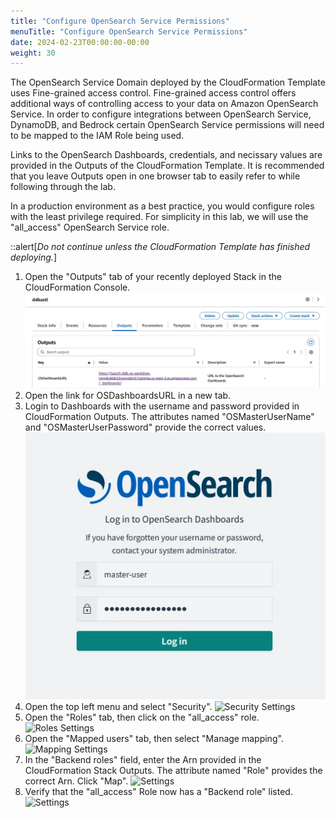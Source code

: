 ```yaml
---
title: "Configure OpenSearch Service Permissions"
menuTitle: "Configure OpenSearch Service Permissions"
date: 2024-02-23T00:00:00-00:00
weight: 30
---
```

The OpenSearch Service Domain deployed by the CloudFormation Template uses Fine-grained access control. Fine-grained access control offers additional ways of controlling access to your data on Amazon OpenSearch Service. In order to configure integrations between OpenSearch Service, DynamoDB, and Bedrock certain OpenSearch Service permissions will need to be mapped to the IAM Role being used.

Links to the OpenSearch Dashboards, credentials, and necissary values are provided in the Outputs of the CloudFormation Template. It is recommended that you leave Outputs open in one browser tab to easily refer to while following through the lab.

In a production environment as a best practice, you would configure roles with the least privilege required. For simplicity in this lab, we will use the "all_access" OpenSearch Service role.

::alert[_Do not continue unless the CloudFormation Template has finished deploying._]

 1. Open the "Outputs" tab of your recently deployed Stack in the CloudFormation Console.
   ![CloudFormation Outputs](/static/images/ddb-os-zetl3.jpg)
 2. Open the link for OSDashboardsURL in a new tab.
 3. Login to Dashboards with the username and password provided in CloudFormation Outputs. The attributes named "OSMasterUserName" and "OSMasterUserPassword" provide the correct values.
  ![OpenSearch Service Dashboards](/static/images/ddb-os-zetl4.jpg)
 4. Open the top left menu and select "Security".
  ![Security Settings](/static/images/ddb-os-zet5.jpg) 
 5. Open the "Roles" tab, then click on the "all_access" role.
  ![Roles Settings](/static/images/ddb-os-zet6.jpg) 
 6. Open the "Mapped users" tab, then select "Manage mapping".
  ![Mapping Settings](/static/images/ddb-os-zet7.jpg)
 7. In the "Backend roles" field, enter the Arn provided in the CloudFormation Stack Outputs. The attribute named "Role" provides the correct Arn. Click "Map".
  ![ Settings](/static/images/ddb-os-zet8.jpg)
 8. Verify that the "all_access" Role now has a "Backend role" listed.
  ![ Settings](/static/images/ddb-os-zet9.jpg)
